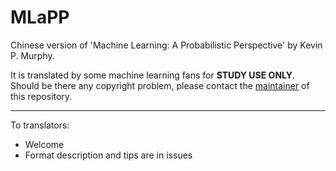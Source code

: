 # MLaPP

Chinese version of 'Machine Learning: A Probabilistic Perspective' by Kevin P. Murphy. 

It is translated by some machine learning fans for **STUDY USE ONLY**. Should be there any copyright problem, please contact the [maintainer](381404825@qq.com) of this repository.

---

To translators:

- Welcome
- Format description and tips are in issues
